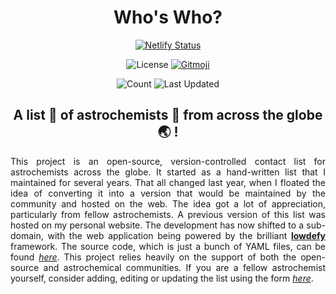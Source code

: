 <div align="center">

# Who's Who?

[![Netlify Status][deploy-status]][deploys]

![License][license]
[![Gitmoji][gitmoji-badge]][gitmoji]

![Count][count]
![Last Updated][updated]

## A list 📝 of astrochemists 🧪 from across the globe 🌏 !

</div>

<div align="justify">

This project is an open-source, version-controlled contact list for astrochemists across the globe. It started as a hand-written list that I maintained for several years. That all changed last year, when I floated the idea of converting it into a version that would be maintained by the community and hosted on the web. The idea got a lot of appreciation, particularly from fellow astrochemists. A previous version of this list was hosted on my personal website. The development has now shifted to a sub-domain, with the web application being powered by the brilliant [**lowdefy**][lowdefy] framework. The source code, which is just a bunch of YAML files, can be found [*here*][repo]. This project relies heavily on the support of both the open-source and astrochemical communities. If you are a fellow astrochemist yourself, consider adding, editing or updating the list using the form [*here*][edits].

</div>

[me]: https://astrogewgaw.com
[gitmoji]: https://gitmoji.dev
[lowdefy]: https://lowdefy.com
[whoswho]: https://whoswho.astrogewgaw.com
[edits]: https://whoswho.astrogewgaw.com/edit
[repo]: https://github.com/astrogewgaw/whoswho
[deploys]: https://app.netlify.com/sites/whoswho/deploys
[license]: https://img.shields.io/badge/License-MIT-green.svg?style=for-the-badge
[count]: https://img.shields.io/badge/Astrochemists-366-blueviolet?style=for-the-badge
[gitmoji-badge]: https://img.shields.io/badge/gitmoji-%20😜%20😍-FFDD67.svg?style=for-the-badge
[deploy-status]: https://api.netlify.com/api/v1/badges/ebd6006f-31b2-4fb4-bde0-b358aee83986/deploy-status
[updated]: https://img.shields.io/badge/Last%20Updated-Monday%2026%20July,%202021%2007:06:56%20pm%20UTC-purple?style=for-the-badge
